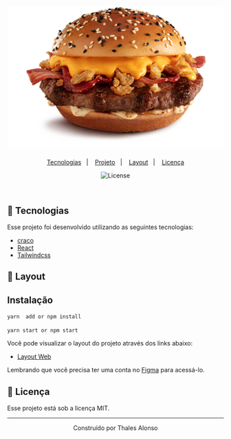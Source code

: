 <h1 align="center">
    <img alt="teamsoft" title="teamsoft" src=".github/img.svg" />
</h1>

<p align="center">
  <a href="#rocket-tecnologias">Tecnologias</a>&nbsp;&nbsp;&nbsp;|&nbsp;&nbsp;&nbsp;
  <a href="#-projeto">Projeto</a>&nbsp;&nbsp;&nbsp;|&nbsp;&nbsp;&nbsp;
  <a href="#-layout">Layout</a>&nbsp;&nbsp;&nbsp;|&nbsp;&nbsp;&nbsp;
  <a href="#memo-licença">Licença</a>
</p>

<p align="center">
  <img  src="https://img.shields.io/static/v1?label=license&message=MIT&color=5965E0&labelColor=121214" alt="License">
</p>

<br>


## 🚀 Tecnologias

Esse projeto foi desenvolvido utilizando as seguintes tecnologias:

- [craco](https://nextjs.org/)
- [React](https://www.npmjs.com/package/@craco/craco)
- [Tailwindcss](https://tailwindcss.com/)

## 🔖 Layout

## Instalação 
```node
yarn  add or npm install

yarn start or npm start
```


Você pode visualizar o layout do projeto através dos links abaixo:

- [Layout Web](https://www.figma.com/file/1RWDOOFeh5836Y4KruOl5w/FrontEnd?node-id=5%3A717) 

Lembrando que você precisa ter uma conta no [Figma](http://figma.com/) para acessá-lo.

## 📝 Licença

Esse projeto está sob a licença MIT. 

---

<p align="center">Construído por  Thales Alonso</p>